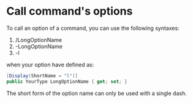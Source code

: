 # Call command's options

To call an option of a command, you can use the following syntaxes:
1. /LongOptionName
2. -LongOptionName
3. -l

when your option have defined as:
``` c#
[Display(ShortName = "l")]
public YourType LongOptionName { get; set; }
```

The short form of the option name can only be used with a single dash.